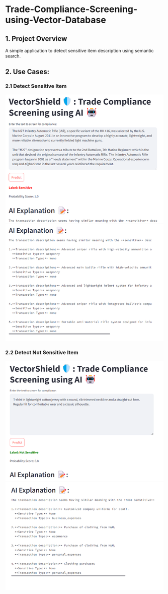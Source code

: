 # Trade-Compliance-Screening-using-Vector-Database

## 1. Project Overview
A simple application to detect sensitive item description using semantic search.

## 2. Use Cases:
### 2.1 Detect Sensitive Item
![Alt text](Trade-Compliance-Screening-using-Vector-Database/screenshots/sensitive_predict.png)
![Alt text](Trade-Compliance-Screening-using-Vector-Database/screenshots/sensitive_explain.png)

### 2.2 Detect Not Sensitive Item
![Alt text](Trade-Compliance-Screening-using-Vector-Database/screenshots/not_sensitive_predict.png)
![Alt text](Trade-Compliance-Screening-using-Vector-Database/screenshots/not_sensitive_explain.png)
